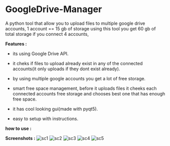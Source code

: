 # GoogleDrive-Manager
A python tool that allow you to upload files to multiple google drive accounts, 1 account == 15 gb of storage using this tool you get 60 gb of total storage if you connect 4 accounts,

**Features :**
+ its using Google Drive API.
+ it cheks if files to upload already exist in any of the connected accounts(it only uploads if they dont exist already).

+ by using multiple google accounts you get a lot of free storage.

+ smart free space management, before it uploads files it cheeks each connected accounts free storage and chooses best one that has enough free space.
+ it has cool looking gui(made with pyqt5).
+ easy to setup with instructions.

**how to use :**




**Screenshots :**
![sc1](https://user-images.githubusercontent.com/79372809/228945643-f69b7f05-22c6-4785-b1c7-332131d81153.PNG)
![sc2](https://user-images.githubusercontent.com/79372809/228944840-c47de08b-c2f1-4302-905b-e4bf170c3830.PNG)
![sc3](https://user-images.githubusercontent.com/79372809/228944841-e192282b-9e7f-4fa8-b0c7-b04e481ffa30.PNG)
![sc4](https://user-images.githubusercontent.com/79372809/228944845-8e92e10a-87e7-4538-a844-5cd4f1005956.PNG)
![sc5](https://user-images.githubusercontent.com/79372809/228944850-94787432-5613-455d-834f-0913dfe305de.PNG)

